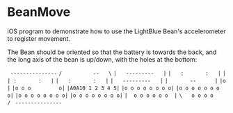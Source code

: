 BeanMove
========

iOS program to demonstrate how to use the LightBlue Bean's accelerometer to register movement.

The Bean should be oriented so that the battery is towards the back, and the long axis
of the bean is up/down, with the holes at the bottom:

` ---------------`
`/          --   \`
`|   ---------   |`
`|   :       :   |`
`| | :       :   |`
`|   :       :   |`
`|   ---------   |`
`|       --      |`
`|o              |`
`|o o o         o|`
`|A0A10 1 2 3 4 5|`
`|o o o o o o o o|`
`|o o o o o o o o|`
`|o o o o o o o o|`
`|o o o o o o o o|`
`|  o o o o o o  |`
`\   o o o o     /`
` ---------------`

 
 